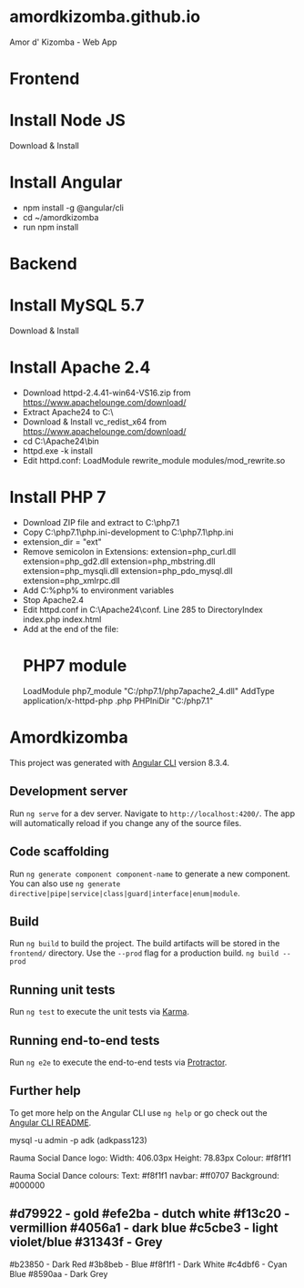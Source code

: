 # amordkizomba.github.io
Amor d' Kizomba - Web App

# Frontend
# Install Node JS
Download & Install
# Install Angular
 - npm install -g @angular/cli
 - cd ~/amordkizomba
 - run npm install

# Backend
# Install MySQL 5.7
Download & Install
# Install Apache 2.4
 - Download httpd-2.4.41-win64-VS16.zip from https://www.apachelounge.com/download/
 - Extract Apache24 to C:\
 - Download & Install vc_redist_x64 from https://www.apachelounge.com/download/
 - cd C:\Apache24\bin
 - httpd.exe -k install
 - Edit httpd.conf:
    LoadModule rewrite_module modules/mod_rewrite.so
# Install PHP 7
 - Download ZIP file and extract to C:\php7.1
 - Copy C:\php7.1\php.ini-development to C:\php7.1\php.ini
 - extension_dir = "ext"
 - Remove semicolon in Extensions:
extension=php_curl.dll
extension=php_gd2.dll
extension=php_mbstring.dll
extension=php_mysqli.dll
extension=php_pdo_mysql.dll
extension=php_xmlrpc.dll
 - Add C:\%php% to environment variables
 - Stop Apache2.4
 - Edit httpd.conf in C:\Apache24\conf. Line 285 to DirectoryIndex index.php index.html
 - Add at the end of the file:
    # PHP7 module
    LoadModule php7_module "C:/php7.1/php7apache2_4.dll"
    AddType application/x-httpd-php .php
    PHPIniDir "C:/php7.1"

# Amordkizomba

This project was generated with [Angular CLI](https://github.com/angular/angular-cli) version 8.3.4.

## Development server

Run `ng serve` for a dev server. Navigate to `http://localhost:4200/`. The app will automatically reload if you change any of the source files.

## Code scaffolding

Run `ng generate component component-name` to generate a new component. You can also use `ng generate directive|pipe|service|class|guard|interface|enum|module`.

## Build

Run `ng build` to build the project. The build artifacts will be stored in the `frontend/` directory. Use the `--prod` flag for a production build. `ng build --prod`

## Running unit tests

Run `ng test` to execute the unit tests via [Karma](https://karma-runner.github.io).

## Running end-to-end tests

Run `ng e2e` to execute the end-to-end tests via [Protractor](http://www.protractortest.org/).

## Further help

To get more help on the Angular CLI use `ng help` or go check out the [Angular CLI README](https://github.com/angular/angular-cli/blob/master/README.md).

mysql -u admin -p adk (adkpass123)

Rauma Social Dance logo:
Width: 406.03px
Height: 78.83px
Colour: #f8f1f1

Rauma Social Dance colours:
Text: #f8f1f1
navbar: #ff0707
Background: #000000

#d79922 - gold
#efe2ba - dutch white
#f13c20 - vermillion
#4056a1 - dark blue
#c5cbe3 - light violet/blue
#31343f - Grey
------------
#b23850 - Dark Red
#3b8beb - Blue
#f8f1f1 - Dark White
#c4dbf6 - Cyan Blue
#8590aa - Dark Grey
